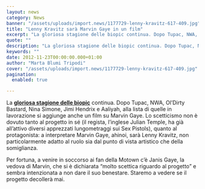 ```yaml
---
layout: news
category: News
banner: "/assets/uploads/import.news/1177729-lenny-kravitz-617-409.jpg"
title: "Lenny Kravitz sarà Marvin Gaye in un film"
excerpt: "La gloriosa stagione delle biopic continua. Dopo Tupac, NWA, Ol’Dirty Bastard, Nina Simone, Jimi Hendrix e Aaliyah, alla lista di quelle in lavorazione si aggiunge anche un film su Marvin Gaye. Lo scetticismo non è dovuto tanto al progetto in sé (il regista, l’inglese Julian Temple, ha già all’attivo diversi apprezzati lungometraggi sui Sex Pistols), [&hellip"
quote: ""
description: "La gloriosa stagione delle biopic continua. Dopo Tupac, NWA, Ol’Dirty Bastard, Nina Simone, Jimi Hendrix e Aaliyah, alla lista di quelle in lavorazione si aggiunge anche un film su Marvin Gaye. Lo scetticismo non è dovuto tanto al progetto in sé (il regista, l’inglese Julian Temple, ha già all’attivo diversi apprezzati lungometraggi sui Sex Pistols), [&hellip"
keywords: ""
date: 2012-11-23T00:00:00.000+01:00
author: "Marta Blumi Tripodi"
cover: "/assets/uploads/import.news/1177729-lenny-kravitz-617-409.jpg"
pagination:
  enabled: true

---
```


La [**gloriosa stagione delle biopic**](https://hotmc.com/la-biopic-su-nina-simone-comincia-le-riprese-tra-le-polemiche/ "http://hotmc.com/la-biopic-su-nina-simone-comincia-le-riprese-tra-le-polemiche/") continua. Dopo Tupac, NWA, Ol’Dirty Bastard, Nina Simone, Jimi Hendrix e Aaliyah, alla lista di quelle in lavorazione si aggiunge anche un film su Marvin Gaye. Lo scetticismo non è dovuto tanto al progetto in sé (il regista, l’inglese Julian Temple, ha già all’attivo diversi apprezzati lungometraggi sui Sex Pistols), quanto al protagonista: a interpretare Marvin Gaye, ahinoi, sarà Lenny Kravitz, non particolarmente adatto al ruolo sia dal punto di vista artistico che della somiglianza.

Per fortuna, a venire in soccorso ai fan della Motown c’è Janis Gaye, la vedova di Marvin, che si è dichiarata “molto scettica riguardo al progetto” e sembra intenzionata a non dare il suo benestare. Staremo a vedere se il progetto decollerà mai.